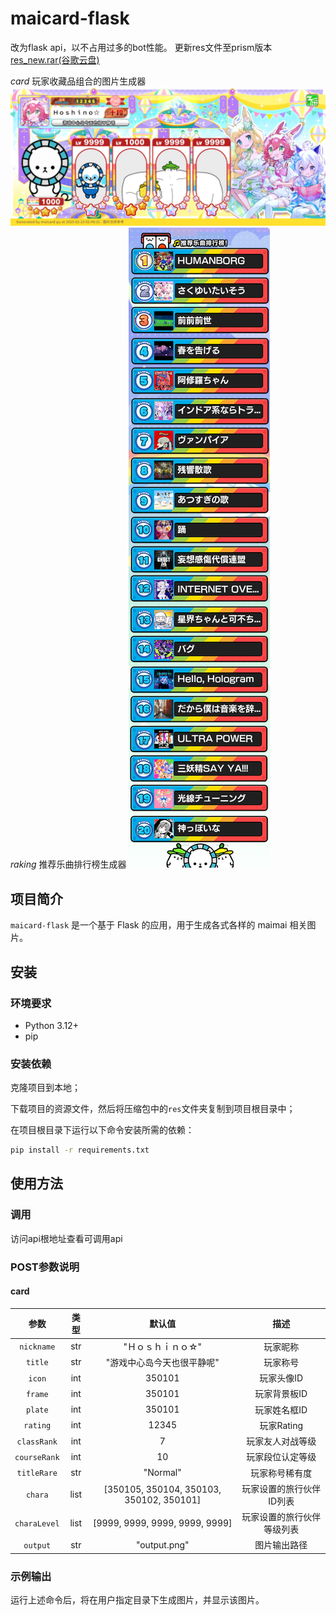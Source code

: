 # maicard-flask
改为flask api，以不占用过多的bot性能。
更新res文件至prism版本[res_new.rar(谷歌云盘)](https://drive.google.com/file/d/1Pn416VpaAHTff3__3SkYKwxZjLzlmZRg/view?usp=sharing)

*card*
玩家收藏品组合的图片生成器
![output.png](/gen_pic/output_image.png)
*raking*
推荐乐曲排行榜生成器
![output.png](/gen_pic/output.png)

## 项目简介

`maicard-flask` 是一个基于 Flask 的应用，用于生成各式各样的 maimai 相关图片。

## 安装

### 环境要求

- Python 3.12+
- pip

### 安装依赖

克隆项目到本地；

下载项目的资源文件，然后将压缩包中的`res`文件夹复制到项目根目录中；

在项目根目录下运行以下命令安装所需的依赖：

```sh 
pip install -r requirements.txt
```

## 使用方法

### 调用
访问api根地址查看可调用api


### POST参数说明
#### card

|       参数       |  类型  |                   默认值                    |      描述       |
|:--------------:|:----:|:----------------------------------------:|:-------------:|
|  `nickname`  | str  |                "Ｈｏｓｈｉｎｏ☆"                |     玩家昵称      |
|   `title`    | str  |              "游戏中心岛今天也很平静呢"              |     玩家称号      |
|    `icon`    | int  |                  350101                  |    玩家头像ID     |
|   `frame`    | int  |                  350101                  |    玩家背景板ID    |
|   `plate`    | int  |                  350101                  |    玩家姓名框ID    |
|   `rating`   | int  |                  12345                   |   玩家Rating    |
| `classRank`  | int  |                    7                     |   玩家友人对战等级    |
| `courseRank` | int  |                    10                    |   玩家段位认定等级    |
| `titleRare`  | str  |                 "Normal"                 |    玩家称号稀有度    |
|   `chara`    | list | [350105, 350104, 350103, 350102, 350101] | 玩家设置的旅行伙伴ID列表 |
| `charaLevel` | list |      [9999, 9999, 9999, 9999, 9999]      | 玩家设置的旅行伙伴等级列表 |
|   `output`   | str  |               "output.png"               |    图片输出路径     |

### 示例输出
运行上述命令后，将在用户指定目录下生成图片，并显示该图片。

